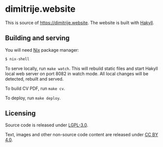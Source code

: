 # dimitrije.website

This is source of https://dimitrije.website. The website is built with
[Hakyll](https://jaspervdj.be/hakyll/).

## Building and serving

You will need [Nix](https://github.com/NixOS/nix) package manager:

```bash
$ nix-shell
```

To serve locally, run `make watch`. This will rebuild static files and start
Hakyll local web server on port 8082 in watch mode. All local changes will be
detected, rebuilt and served.

To build CV PDF, run `make cv`.

To deploy, run `make deploy`.

## Licensing

Source code is released under [LGPL-3.0](https://www.gnu.org/licenses/lgpl-3.0.en.html).

Text, images and other non-source code content are released under [CC BY 4.0](https://creativecommons.org/licenses/by/4.0/).
